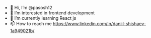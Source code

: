 - 👋 Hi, I’m @pasosh12
- 👀 I’m interested in frontend development
- 🌱 I’m currently learning React js
- 📫 How to reach me https://www.linkedin.com/in/daniil-shishaev-1a949021b/

<!---
pasosh12/pasosh12 is a ✨ special ✨ repository because its `README.md` (this file) appears on your GitHub profile.
You can click the Preview link to take a look at your changes.
--->
